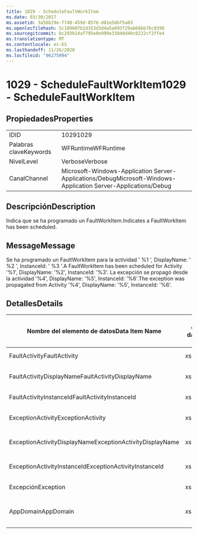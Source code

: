 ```yaml
---
title: 1029 - ScheduleFaultWorkItem
ms.date: 03/30/2017
ms.assetid: 3a56b29e-f740-459d-8576-d81e58bf5a03
ms.openlocfilehash: 5c109607b2d353d3d4a5a693f29ab66bb76c8398
ms.sourcegitcommit: bc293b14af795e0e999e3304dd40c0222cf2ffe4
ms.translationtype: MT
ms.contentlocale: es-ES
ms.lasthandoff: 11/26/2020
ms.locfileid: "96275094"
---
```

# <a name="1029---schedulefaultworkitem"></a><span data-ttu-id="c7b79-102">1029 - ScheduleFaultWorkItem</span><span class="sxs-lookup"><span data-stu-id="c7b79-102">1029 - ScheduleFaultWorkItem</span></span>

## <a name="properties"></a><span data-ttu-id="c7b79-103">Propiedades</span><span class="sxs-lookup"><span data-stu-id="c7b79-103">Properties</span></span>  
  
|||  
|-|-|  
|<span data-ttu-id="c7b79-104">ID</span><span class="sxs-lookup"><span data-stu-id="c7b79-104">ID</span></span>|<span data-ttu-id="c7b79-105">1029</span><span class="sxs-lookup"><span data-stu-id="c7b79-105">1029</span></span>|  
|<span data-ttu-id="c7b79-106">Palabras clave</span><span class="sxs-lookup"><span data-stu-id="c7b79-106">Keywords</span></span>|<span data-ttu-id="c7b79-107">WFRuntime</span><span class="sxs-lookup"><span data-stu-id="c7b79-107">WFRuntime</span></span>|  
|<span data-ttu-id="c7b79-108">Nivel</span><span class="sxs-lookup"><span data-stu-id="c7b79-108">Level</span></span>|<span data-ttu-id="c7b79-109">Verbose</span><span class="sxs-lookup"><span data-stu-id="c7b79-109">Verbose</span></span>|  
|<span data-ttu-id="c7b79-110">Canal</span><span class="sxs-lookup"><span data-stu-id="c7b79-110">Channel</span></span>|<span data-ttu-id="c7b79-111">Microsoft-Windows-Application Server-Applications/Debug</span><span class="sxs-lookup"><span data-stu-id="c7b79-111">Microsoft-Windows-Application Server-Applications/Debug</span></span>|  
  
## <a name="description"></a><span data-ttu-id="c7b79-112">Descripción</span><span class="sxs-lookup"><span data-stu-id="c7b79-112">Description</span></span>  

 <span data-ttu-id="c7b79-113">Indica que se ha programado un FaultWorkItem.</span><span class="sxs-lookup"><span data-stu-id="c7b79-113">Indicates a FaultWorkItem has been scheduled.</span></span>  
  
## <a name="message"></a><span data-ttu-id="c7b79-114">Message</span><span class="sxs-lookup"><span data-stu-id="c7b79-114">Message</span></span>  

 <span data-ttu-id="c7b79-115">Se ha programado un FaultWorkItem para la actividad ' %1 ', DisplayName: ' %2 ', InstanceId: ' %3 '.</span><span class="sxs-lookup"><span data-stu-id="c7b79-115">A FaultWorkItem has been scheduled for Activity '%1', DisplayName: '%2', InstanceId: '%3'.</span></span>  <span data-ttu-id="c7b79-116">La excepción se propagó desde la actividad '%4', DisplayName: '%5', InstanceId: '%6'.</span><span class="sxs-lookup"><span data-stu-id="c7b79-116">The exception was propagated from Activity '%4', DisplayName: '%5', InstanceId: '%6'.</span></span>  
  
## <a name="details"></a><span data-ttu-id="c7b79-117">Detalles</span><span class="sxs-lookup"><span data-stu-id="c7b79-117">Details</span></span>  
  
|<span data-ttu-id="c7b79-118">Nombre del elemento de datos</span><span class="sxs-lookup"><span data-stu-id="c7b79-118">Data Item Name</span></span>|<span data-ttu-id="c7b79-119">Tipo del elemento de datos</span><span class="sxs-lookup"><span data-stu-id="c7b79-119">Data Item Type</span></span>|<span data-ttu-id="c7b79-120">Descripción</span><span class="sxs-lookup"><span data-stu-id="c7b79-120">Description</span></span>|  
|--------------------|--------------------|-----------------|  
|<span data-ttu-id="c7b79-121">FaultActivity</span><span class="sxs-lookup"><span data-stu-id="c7b79-121">FaultActivity</span></span>|<span data-ttu-id="c7b79-122">xs:string</span><span class="sxs-lookup"><span data-stu-id="c7b79-122">xs:string</span></span>|<span data-ttu-id="c7b79-123">Nombre de tipo de la actividad que generó el error.</span><span class="sxs-lookup"><span data-stu-id="c7b79-123">The type name of the fault activity.</span></span>|  
|<span data-ttu-id="c7b79-124">FaultActivityDisplayName</span><span class="sxs-lookup"><span data-stu-id="c7b79-124">FaultActivityDisplayName</span></span>|<span data-ttu-id="c7b79-125">xs:string</span><span class="sxs-lookup"><span data-stu-id="c7b79-125">xs:string</span></span>|<span data-ttu-id="c7b79-126">Nombre para mostrar de la actividad que generó el error.</span><span class="sxs-lookup"><span data-stu-id="c7b79-126">The display name of the fault activity.</span></span>|  
|<span data-ttu-id="c7b79-127">FaultActivityInstanceId</span><span class="sxs-lookup"><span data-stu-id="c7b79-127">FaultActivityInstanceId</span></span>|<span data-ttu-id="c7b79-128">xs:string</span><span class="sxs-lookup"><span data-stu-id="c7b79-128">xs:string</span></span>|<span data-ttu-id="c7b79-129">Identificador de la actividad que generó el error.</span><span class="sxs-lookup"><span data-stu-id="c7b79-129">The instance id of the fault activity.</span></span>|  
|<span data-ttu-id="c7b79-130">ExceptionActivity</span><span class="sxs-lookup"><span data-stu-id="c7b79-130">ExceptionActivity</span></span>|<span data-ttu-id="c7b79-131">xs:string</span><span class="sxs-lookup"><span data-stu-id="c7b79-131">xs:string</span></span>|<span data-ttu-id="c7b79-132">El nombre de tipo para mostrar de la actividad que produjo la excepción.</span><span class="sxs-lookup"><span data-stu-id="c7b79-132">The type name of the activity that threw the exception.</span></span>|  
|<span data-ttu-id="c7b79-133">ExceptionActivityDisplayName</span><span class="sxs-lookup"><span data-stu-id="c7b79-133">ExceptionActivityDisplayName</span></span>|<span data-ttu-id="c7b79-134">xs:string</span><span class="sxs-lookup"><span data-stu-id="c7b79-134">xs:string</span></span>|<span data-ttu-id="c7b79-135">El nombre para mostrar de la actividad que produjo la excepción.</span><span class="sxs-lookup"><span data-stu-id="c7b79-135">The display name of the activity that threw the exception.</span></span>|  
|<span data-ttu-id="c7b79-136">ExceptionActivityInstanceId</span><span class="sxs-lookup"><span data-stu-id="c7b79-136">ExceptionActivityInstanceId</span></span>|<span data-ttu-id="c7b79-137">xs:string</span><span class="sxs-lookup"><span data-stu-id="c7b79-137">xs:string</span></span>|<span data-ttu-id="c7b79-138">Identificador de instancia de la actividad que generó la excepción.</span><span class="sxs-lookup"><span data-stu-id="c7b79-138">The instance id of the activity that threw the exception.</span></span>|  
|<span data-ttu-id="c7b79-139">Excepción</span><span class="sxs-lookup"><span data-stu-id="c7b79-139">Exception</span></span>|<span data-ttu-id="c7b79-140">xs:string</span><span class="sxs-lookup"><span data-stu-id="c7b79-140">xs:string</span></span>|<span data-ttu-id="c7b79-141">Detalles de la excepción para la excepción</span><span class="sxs-lookup"><span data-stu-id="c7b79-141">The exception details for the exception</span></span>|  
|<span data-ttu-id="c7b79-142">AppDomain</span><span class="sxs-lookup"><span data-stu-id="c7b79-142">AppDomain</span></span>|<span data-ttu-id="c7b79-143">xs:string</span><span class="sxs-lookup"><span data-stu-id="c7b79-143">xs:string</span></span>|<span data-ttu-id="c7b79-144">La cadena devuelta por AppDomain.CurrentDomain.FriendlyName.</span><span class="sxs-lookup"><span data-stu-id="c7b79-144">The string returned by AppDomain.CurrentDomain.FriendlyName.</span></span>|
